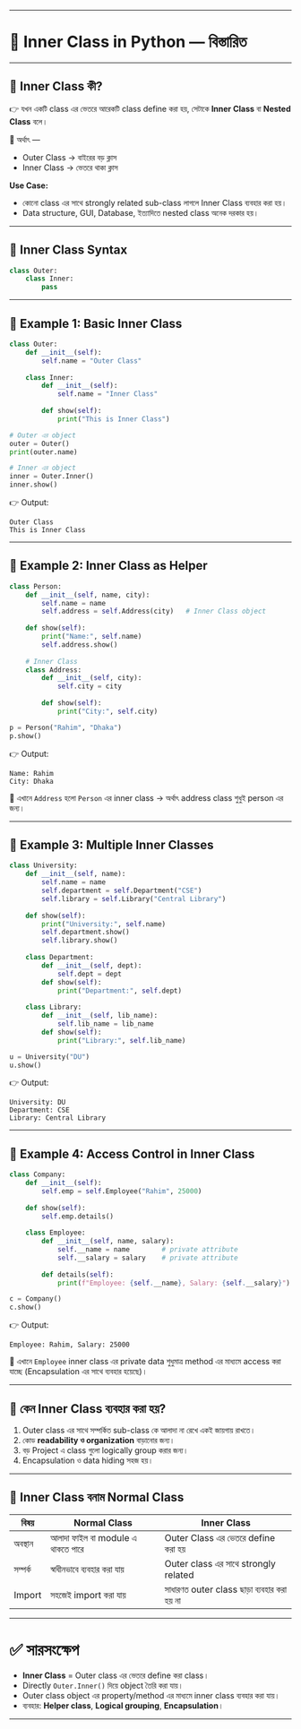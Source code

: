 
---

# 🐍 Inner Class in Python — বিস্তারিত

---

## 🔹 Inner Class কী?

👉 যখন একটি class এর ভেতরে আরেকটি class define করা হয়, সেটাকে **Inner Class** বা **Nested Class** বলে।

📌 অর্থাৎ —

* Outer Class → বাইরের বড় ক্লাস
* Inner Class → ভেতরে থাকা ক্লাস

**Use Case:**

* কোনো class এর সাথে strongly related sub-class লাগলে Inner Class ব্যবহার করা হয়।
* Data structure, GUI, Database, ইত্যাদিতে nested class অনেক দরকার হয়।

---

## 🔹 Inner Class Syntax

```python
class Outer:
    class Inner:
        pass
```

---

## 📝 Example 1: Basic Inner Class

```python
class Outer:
    def __init__(self):
        self.name = "Outer Class"
    
    class Inner:
        def __init__(self):
            self.name = "Inner Class"
        
        def show(self):
            print("This is Inner Class")

# Outer এর object
outer = Outer()
print(outer.name)

# Inner এর object
inner = Outer.Inner()
inner.show()
```

👉 Output:

```
Outer Class
This is Inner Class
```

---

## 📝 Example 2: Inner Class as Helper

```python
class Person:
    def __init__(self, name, city):
        self.name = name
        self.address = self.Address(city)   # Inner Class object
    
    def show(self):
        print("Name:", self.name)
        self.address.show()
    
    # Inner Class
    class Address:
        def __init__(self, city):
            self.city = city
        
        def show(self):
            print("City:", self.city)

p = Person("Rahim", "Dhaka")
p.show()
```

👉 Output:

```
Name: Rahim
City: Dhaka
```

🔹 এখানে `Address` হলো `Person` এর inner class → অর্থাৎ address class শুধুই person এর জন্য।

---

## 📝 Example 3: Multiple Inner Classes

```python
class University:
    def __init__(self, name):
        self.name = name
        self.department = self.Department("CSE")
        self.library = self.Library("Central Library")
    
    def show(self):
        print("University:", self.name)
        self.department.show()
        self.library.show()
    
    class Department:
        def __init__(self, dept):
            self.dept = dept
        def show(self):
            print("Department:", self.dept)
    
    class Library:
        def __init__(self, lib_name):
            self.lib_name = lib_name
        def show(self):
            print("Library:", self.lib_name)

u = University("DU")
u.show()
```

👉 Output:

```
University: DU
Department: CSE
Library: Central Library
```

---

## 📝 Example 4: Access Control in Inner Class

```python
class Company:
    def __init__(self):
        self.emp = self.Employee("Rahim", 25000)
    
    def show(self):
        self.emp.details()
    
    class Employee:
        def __init__(self, name, salary):
            self.__name = name        # private attribute
            self.__salary = salary    # private attribute
        
        def details(self):
            print(f"Employee: {self.__name}, Salary: {self.__salary}")

c = Company()
c.show()
```

👉 Output:

```
Employee: Rahim, Salary: 25000
```

🔹 এখানে `Employee` inner class এর private data শুধুমাত্র method এর মাধ্যমে access করা যাচ্ছে (Encapsulation এর সাথে ব্যবহার হয়েছে)।

---

## 🔹 কেন Inner Class ব্যবহার করা হয়?

1. Outer class এর সাথে সম্পর্কিত sub-class কে আলাদা না রেখে একই জায়গায় রাখতে।
2. কোড **readability ও organization** বাড়ানোর জন্য।
3. বড় Project এ class গুলো logically group করার জন্য।
4. Encapsulation ও data hiding সহজ হয়।

---

## 🔹 Inner Class বনাম Normal Class

| বিষয়    | Normal Class                      | Inner Class                                |
| ------- | --------------------------------- | ------------------------------------------ |
| অবস্থান | আলাদা ফাইল বা module এ থাকতে পারে | Outer Class এর ভেতরে define করা হয়         |
| সম্পর্ক | স্বাধীনভাবে ব্যবহার করা যায়       | Outer class এর সাথে strongly related       |
| Import  | সহজেই import করা যায়              | সাধারণত outer class ছাড়া ব্যবহার করা হয় না |

---

# ✅ সারসংক্ষেপ

* **Inner Class** = Outer class এর ভেতরে define করা class।
* Directly `Outer.Inner()` দিয়ে object তৈরি করা যায়।
* Outer class object এর property/method এর মাধ্যমে inner class ব্যবহার করা যায়।
* ব্যবহার: **Helper class**, **Logical grouping**, **Encapsulation**।

---

